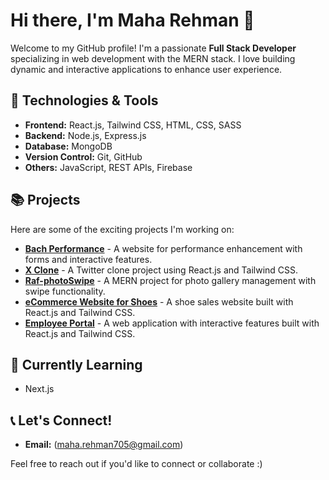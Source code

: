 # Hi there, I'm Maha Rehman 👋

Welcome to my GitHub profile! I'm a passionate **Full Stack Developer** specializing in web development with the MERN stack. I love building dynamic and interactive applications to enhance user experience.

## 🔧 Technologies & Tools

- **Frontend:** React.js, Tailwind CSS, HTML, CSS, SASS
- **Backend:** Node.js, Express.js
- **Database:** MongoDB
- **Version Control:** Git, GitHub
- **Others:** JavaScript, REST APIs, Firebase

## 📚 Projects

Here are some of the exciting projects I'm working on:

- **[Bach Performance](#)** - A website for performance enhancement with forms and interactive features.
- **[X Clone](#)** - A Twitter clone project using React.js and Tailwind CSS.
- **[Raf-photoSwipe](#)** - A MERN project for photo gallery management with swipe functionality.
- **[eCommerce Website for Shoes](#)** - A shoe sales website built with React.js and Tailwind CSS.
- **[Employee Portal](#)** - A web application with interactive features built with React.js and Tailwind CSS.

## 🌱 Currently Learning

- Next.js

## 📞 Let's Connect!

- **Email:** (maha.rehman705@gmail.com)

Feel free to reach out if you'd like to connect or collaborate :) 
